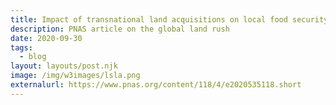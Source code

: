 ```yaml
---
title: Impact of transnational land acquisitions on local food security and dietary diversity
description: PNAS article on the global land rush
date: 2020-09-30
tags:
  - blog
layout: layouts/post.njk
image: /img/w3images/lsla.png
externalurl: https://www.pnas.org/content/118/4/e2020535118.short
---
```

